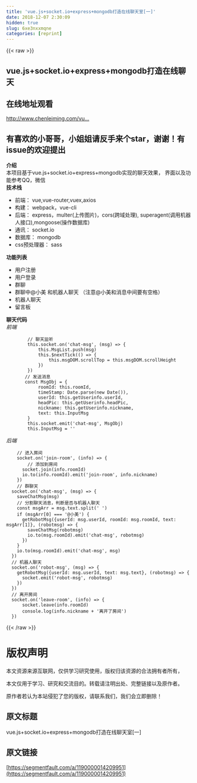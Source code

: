 ```yaml
---
title: 'vue.js+socket.io+express+mongodb打造在线聊天室[一]' 
date: 2018-12-07 2:30:09
hidden: true
slug: 6xe3nxxmqne
categories: [reprint]
---
```


{{< raw >}}

                    
<h2 id="articleHeader0">vue.js+socket.io+express+mongodb打造在线聊天</h2>
<h2 id="articleHeader1">在线地址观看</h2>
<p><a href="http://www.chenleiming.com/vuechat" rel="nofollow noreferrer" target="_blank">http://www.chenleiming.com/vu...</a></p>
<h2 id="articleHeader2"><strong>有喜欢的小哥哥，小姐姐请反手来个star，谢谢！有issue的欢迎提出</strong></h2>
<p><strong>介绍</strong><br>本项目基于vue.js+socket.io+express+mongodb实现的聊天效果， 界面以及功能参考QQ，微信<br><strong>技术栈</strong></p>
<ul>
<li>前端： vue,vue-router,vuex,axios</li>
<li>构建： webpack，vue-cli</li>
<li>后端： express，multer(上传图片)，cors(跨域处理), superagent(调用机器人接口),mongoose(操作数据库)</li>
<li>通讯： socket.io</li>
<li>数据库： mongodb</li>
<li>css预处理器： sass</li>
</ul>
<p><strong>功能列表</strong></p>
<ul>
<li>用户注册</li>
<li>用户登录</li>
<li>群聊</li>
<li>群聊中@小美 和机器人聊天 （注意@小美和消息中间要有空格）</li>
<li>机器人聊天</li>
<li>留言板</li>
</ul>
<p><strong>聊天代码</strong><br><em>前端</em></p>
<div class="widget-codetool" style="display:none;">
      <div class="widget-codetool--inner">
      <span class="selectCode code-tool" data-toggle="tooltip" data-placement="top" title="" data-original-title="全选"></span>
      <span type="button" class="copyCode code-tool" data-toggle="tooltip" data-placement="top" data-clipboard-text="        // 聊天监听
        this.socket.on('chat-msg', (msg) => {
            this.MsgList.push(msg)
            this.$nextTick(() => {
                this.msgDOM.scrollTop = this.msgDOM.scrollHeight
            })
        })
       // 发送消息
       const MsgObj = {
            roomId: this.roomId,
            timeStamp: Date.parse(new Date()),
            userId: this.getUserinfo.userId,
            headPic: this.getUserinfo.headPic,
            nickname: this.getUserinfo.nickname,
            text: this.InputMsg
        }
        this.socket.emit('chat-msg', MsgObj)
        this.InputMsg = ''" title="" data-original-title="复制"></span>
      <span type="button" class="saveToNote code-tool" data-toggle="tooltip" data-placement="top" title="" data-original-title="放进笔记"></span>
      </div>
      </div><pre class="javascript hljs"><code class="js">        <span class="hljs-comment">// 聊天监听</span>
        <span class="hljs-keyword">this</span>.socket.on(<span class="hljs-string">'chat-msg'</span>, (msg) =&gt; {
            <span class="hljs-keyword">this</span>.MsgList.push(msg)
            <span class="hljs-keyword">this</span>.$nextTick(<span class="hljs-function"><span class="hljs-params">()</span> =&gt;</span> {
                <span class="hljs-keyword">this</span>.msgDOM.scrollTop = <span class="hljs-keyword">this</span>.msgDOM.scrollHeight
            })
        })
       <span class="hljs-comment">// 发送消息</span>
       <span class="hljs-keyword">const</span> MsgObj = {
            <span class="hljs-attr">roomId</span>: <span class="hljs-keyword">this</span>.roomId,
            <span class="hljs-attr">timeStamp</span>: <span class="hljs-built_in">Date</span>.parse(<span class="hljs-keyword">new</span> <span class="hljs-built_in">Date</span>()),
            <span class="hljs-attr">userId</span>: <span class="hljs-keyword">this</span>.getUserinfo.userId,
            <span class="hljs-attr">headPic</span>: <span class="hljs-keyword">this</span>.getUserinfo.headPic,
            <span class="hljs-attr">nickname</span>: <span class="hljs-keyword">this</span>.getUserinfo.nickname,
            <span class="hljs-attr">text</span>: <span class="hljs-keyword">this</span>.InputMsg
        }
        <span class="hljs-keyword">this</span>.socket.emit(<span class="hljs-string">'chat-msg'</span>, MsgObj)
        <span class="hljs-keyword">this</span>.InputMsg = <span class="hljs-string">''</span></code></pre>
<p><em>后端</em></p>
<div class="widget-codetool" style="display:none;">
      <div class="widget-codetool--inner">
      <span class="selectCode code-tool" data-toggle="tooltip" data-placement="top" title="" data-original-title="全选"></span>
      <span type="button" class="copyCode code-tool" data-toggle="tooltip" data-placement="top" data-clipboard-text="    // 进入房间
    socket.on('join-room', (info) => {
        // 添加到房间
      socket.join(info.roomId)
      io.to(info.roomId).emit('join-room', info.nickname)
    })
    // 群聊天
  socket.on('chat-msg', (msg) => {
    saveChatMsg(msg)
    // 分割聊天消息，判断是否与机器人聊天
    const msgArr = msg.text.split(' ')
    if (msgArr[0] === '@小美') {
      getRobotMsg({userId: msg.userId, roomId: msg.roomId, text: msgArr[1]}, (robotmsg) => {
        saveChatMsg(robotmsg)
        io.to(msg.roomId).emit('chat-msg', robotmsg)
      })
    }
    io.to(msg.roomId).emit('chat-msg', msg)
  })
  // 机器人聊天
  socket.on('robot-msg', (msg) => {
    getRobotMsg({userId: msg.userId, text: msg.text}, (robotmsg) => {
      socket.emit('robot-msg', robotmsg)
    })
  })
  // 离开房间
  socket.on('leave-room', (info) => {
      socket.leave(info.roomId)
      console.log(info.nickname + '离开了房间')
  })" title="" data-original-title="复制"></span>
      <span type="button" class="saveToNote code-tool" data-toggle="tooltip" data-placement="top" title="" data-original-title="放进笔记"></span>
      </div>
      </div><pre class="hljs coffeescript"><code>    <span class="hljs-regexp">//</span> 进入房间
    socket.<span class="hljs-literal">on</span>(<span class="hljs-string">'join-room'</span>, <span class="hljs-function"><span class="hljs-params">(info)</span> =&gt;</span> {
        <span class="hljs-regexp">//</span> 添加到房间
      socket.join(info.roomId)
      io.to(info.roomId).emit(<span class="hljs-string">'join-room'</span>, info.nickname)
    })
    <span class="hljs-regexp">//</span> 群聊天
  socket.<span class="hljs-literal">on</span>(<span class="hljs-string">'chat-msg'</span>, <span class="hljs-function"><span class="hljs-params">(msg)</span> =&gt;</span> {
    saveChatMsg(msg)
    <span class="hljs-regexp">//</span> 分割聊天消息，判断是否与机器人聊天
    const msgArr = msg.text.split(<span class="hljs-string">' '</span>)
    <span class="hljs-keyword">if</span> (msgArr[<span class="hljs-number">0</span>] === <span class="hljs-string">'@小美'</span>) {
      getRobotMsg({userId: msg.userId, roomId: msg.roomId, text: msgArr[<span class="hljs-number">1</span>]}, <span class="hljs-function"><span class="hljs-params">(robotmsg)</span> =&gt;</span> {
        saveChatMsg(robotmsg)
        io.to(msg.roomId).emit(<span class="hljs-string">'chat-msg'</span>, robotmsg)
      })
    }
    io.to(msg.roomId).emit(<span class="hljs-string">'chat-msg'</span>, msg)
  })
  <span class="hljs-regexp">//</span> 机器人聊天
  socket.<span class="hljs-literal">on</span>(<span class="hljs-string">'robot-msg'</span>, <span class="hljs-function"><span class="hljs-params">(msg)</span> =&gt;</span> {
    getRobotMsg({userId: msg.userId, text: msg.text}, <span class="hljs-function"><span class="hljs-params">(robotmsg)</span> =&gt;</span> {
      socket.emit(<span class="hljs-string">'robot-msg'</span>, robotmsg)
    })
  })
  <span class="hljs-regexp">//</span> 离开房间
  socket.<span class="hljs-literal">on</span>(<span class="hljs-string">'leave-room'</span>, <span class="hljs-function"><span class="hljs-params">(info)</span> =&gt;</span> {
      socket.leave(info.roomId)
      <span class="hljs-built_in">console</span>.log(info.nickname + <span class="hljs-string">'离开了房间'</span>)
  })</code></pre>

                
{{< /raw >}}

# 版权声明
本文资源来源互联网，仅供学习研究使用，版权归该资源的合法拥有者所有，

本文仅用于学习、研究和交流目的。转载请注明出处、完整链接以及原作者。

原作者若认为本站侵犯了您的版权，请联系我们，我们会立即删除！

## 原文标题
vue.js+socket.io+express+mongodb打造在线聊天室[一]

## 原文链接
[https://segmentfault.com/a/1190000014209951](https://segmentfault.com/a/1190000014209951)

